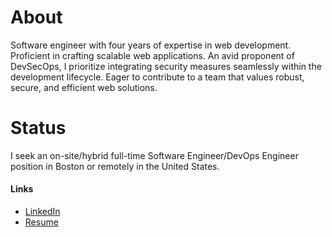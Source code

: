 # About

Software engineer with four years of expertise in web development. Proficient in crafting scalable web applications. An avid proponent of DevSecOps, I prioritize integrating security measures seamlessly within the development lifecycle. Eager to contribute to a team that values robust, secure, and efficient web solutions.

# Status

I seek an on-site/hybrid full-time Software Engineer/DevOps Engineer position in Boston or remotely in the United States.

#### Links

- [LinkedIn](https://www.linkedin.com/in/jin-yu-zhang-812181155/)
- [Resume](https://drive.google.com/file/d/1iWgEmjzBHQV_3KDRS0zwj6qf5NlHDiCy/view?usp=drive_link)

